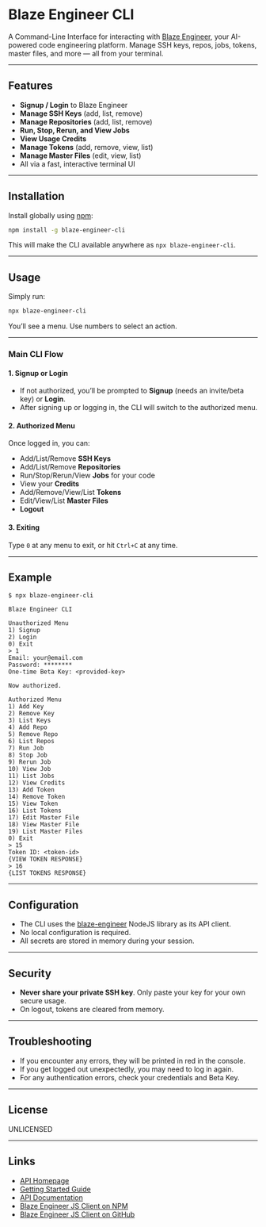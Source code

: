 # Blaze Engineer CLI

A Command-Line Interface for interacting with [Blaze Engineer](https://blaze.engineer), your AI-powered code engineering platform.
Manage SSH keys, repos, jobs, tokens, master files, and more — all from your terminal.

---

## Features

- **Signup / Login** to Blaze Engineer
- **Manage SSH Keys** (add, list, remove)
- **Manage Repositories** (add, list, remove)
- **Run, Stop, Rerun, and View Jobs**
- **View Usage Credits**
- **Manage Tokens** (add, remove, view, list)
- **Manage Master Files** (edit, view, list)
- All via a fast, interactive terminal UI

---

## Installation

Install globally using [npm](https://www.npmjs.com/):

```sh
npm install -g blaze-engineer-cli
```

This will make the CLI available anywhere as `npx blaze-engineer-cli`.

---

## Usage

Simply run:

```sh
npx blaze-engineer-cli
```

You’ll see a menu. Use numbers to select an action.

---

### Main CLI Flow

#### 1. **Signup or Login**

* If not authorized, you’ll be prompted to **Signup** (needs an invite/beta key) or **Login**.
* After signing up or logging in, the CLI will switch to the authorized menu.

#### 2. **Authorized Menu**

Once logged in, you can:

* Add/List/Remove **SSH Keys**
* Add/List/Remove **Repositories**
* Run/Stop/Rerun/View **Jobs** for your code
* View your **Credits**
* Add/Remove/View/List **Tokens**
* Edit/View/List **Master Files**
* **Logout**

#### 3. **Exiting**

Type `0` at any menu to exit, or hit `Ctrl+C` at any time.

---

## Example

```
$ npx blaze-engineer-cli

Blaze Engineer CLI

Unauthorized Menu
1) Signup
2) Login
0) Exit
> 1
Email: your@email.com
Password: ********
One-time Beta Key: <provided-key>

Now authorized.

Authorized Menu
1) Add Key
2) Remove Key
3) List Keys
4) Add Repo
5) Remove Repo
6) List Repos
7) Run Job
8) Stop Job
9) Rerun Job
10) View Job
11) List Jobs
12) View Credits
13) Add Token
14) Remove Token
15) View Token
16) List Tokens
17) Edit Master File
18) View Master File
19) List Master Files
0) Exit
> 15
Token ID: <token-id>
{VIEW TOKEN RESPONSE}
> 16
{LIST TOKENS RESPONSE}
```

---

## Configuration

* The CLI uses the [blaze-engineer](https://www.npmjs.com/package/blaze-engineer) NodeJS library as its API client.
* No local configuration is required.
* All secrets are stored in memory during your session.

---

## Security

* **Never share your private SSH key**. Only paste your key for your own secure usage.
* On logout, tokens are cleared from memory.

---

## Troubleshooting

* If you encounter any errors, they will be printed in red in the console.
* If you get logged out unexpectedly, you may need to log in again.
* For any authentication errors, check your credentials and Beta Key.

---

## License

UNLICENSED

---

## Links

- [API Homepage](https://blaze.engineer)
- [Getting Started Guide](https://blaze.engineer/gettingStarted)
- [API Documentation](https://blaze.engineer/apiDocs)
- [Blaze Engineer JS Client on NPM](https://www.npmjs.com/package/blaze-engineer)
- [Blaze Engineer JS Client on GitHub](https://github.com/shanelarson/blaze-engineer)
